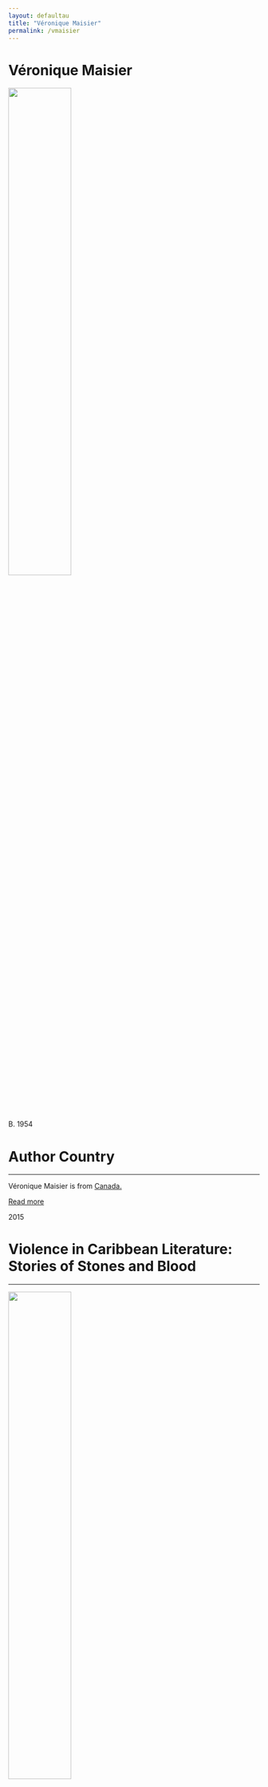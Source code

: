 ```yaml
---
layout: defaultau
title: "Véronique Maisier"
permalink: /vmaisier
---
```

<!-- partial:index.partial.html -->
<div class="content">
    <h1>Véronique Maisier</h1>
    <div class="quote">
        <div><img src="https://4.bp.blogspot.com/-h_oAfs0Fbh4/WJtwbqH4d4I/AAAAAAAACgs/5ymYPvCLkmku8CosAGKkOdz-YQOp_oCqgCLcB/s320/Veronique%2BMaisier.jpeg" height="50%" width = "50%" class="logo"></div>
    </div>
    <div class="timeline">
        <div style="padding-bottom:100px;"></div>
        <div class="block">
            <div class="date right"><p class="right"> B. 1954 </p></div>
            <div class="dot"></div>
            <div class="left first">
            <div class="author_country">
                <h1>Author Country</h1><hr>
            <div class="aclocation">   <p>Véronique Maisier is from <a href="http://localhost:4000/24">Canada.</a></p> </div>
                <div class="acreadmore"> <a href="NA" target="_blank">Read more</a></div>
            </div>
            </div>
        </div>
        <div class="block">
            <div class="date left"><p class="left">2015</p></div>
            <div class="dot"></div>
            <div class="right">
                <h1>Violence in Caribbean Literature: Stories of Stones and Blood</h1><hr>
                <p><img src="https://m.media-amazon.com/images/I/41jhCa4Mc0L.jpg" height="50%" width = "50%"></p>
                <p>
                Language: English<br/>
                Publisher: Lexington Books<br/>
                Pub_location: Lanham, MD, United States<br/>
                Genre: Nonfiction Book<br/>
                Length: 141</p>
            </div>
        </div>
        <div id="footer">
        <p id="copyright">Made by&nbsp;<strong><a href="https://www.linkedin.com/in/nicolae-stefan-tudoran-b02291127/" target="_blank">StefanTudoran</a></strong></p>
    </div>
</div>
